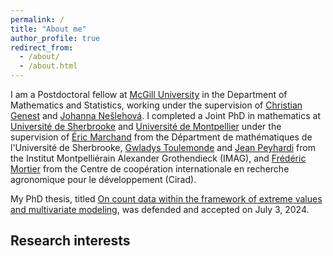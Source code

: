 ```yaml
---
permalink: /
title: "About me"
author_profile: true
redirect_from: 
  - /about/
  - /about.html
---
```


I am a Postdoctoral fellow at [McGill University](https://www.mcgill.ca/mathstat/)  in the Department of Mathematics and Statistics, working under the supervision of [Christian Genest](https://www.math.mcgill.ca/cgenest/) and [Johanna Nešlehová](https://www.math.mcgill.ca/neslehova/). I completed a Joint PhD in mathematics at [Université de Sherbrooke](https://www.usherbrooke.ca/mathematiques/) and [Université de Montpellier](https://maths-fds.edu.umontpellier.fr/) under the supervision of [Éric Marchand](https://www.usherbrooke.ca/mathematiques/nous-joindre/personnel/corps-professoral/professeurs/eric-marchand) from the Départment de mathématiques de l'Université de Sherbrooke, [Gwladys Toulemonde](https://imag.umontpellier.fr/~toulemonde/) and [Jean Peyhardi](https://jeanpeyhardi.wixsite.com/my-site/copie-de-resume) from the Institut Montpelliérain Alexander Grothendieck (IMAG), and [Frédéric Mortier](https://agents.cirad.fr/frederic.mortier) from the Centre de coopération internationale en recherche agronomique pour le développement (Cirad). 

My PhD thesis, titled [On count data within the framework of extreme values and multivariate modeling](http://s-valiquette.github.io/files/valiquette_samuel_PhD_2024.pdf), was defended and accepted on July 3, 2024.

Research interests
------
